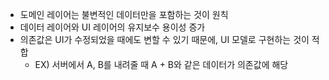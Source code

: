 - 도메인 레이어는 불변적인 데이터만을 포함하는 것이 원칙
- 데이터 레이어와 UI 레이어의 유지보수 용이성 증가
- 의존값은 UI가 수정되었을 때에도 변할 수 있기 때문에, UI 모델로 구현하는 것이 적합
    - EX) 서버에서 A, B를 내려줄 때 A + B와 같은 데이터가 의존값에 해당

